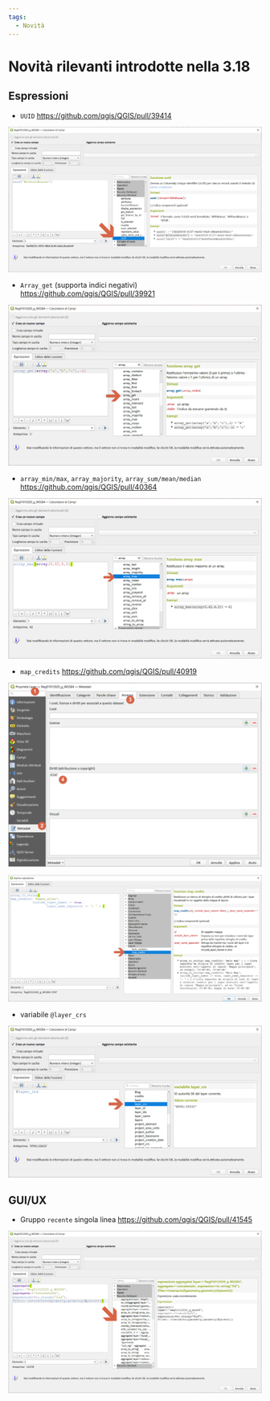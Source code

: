 ```yaml
---
tags:
  - Novità
---
```


# Novità rilevanti introdotte nella 3.18

## Espressioni

- `UUID` https://github.com/qgis/QGIS/pull/39414

![](../img/novita_318/img_02.png)

- `Array_get` (supporta indici negativi) https://github.com/qgis/QGIS/pull/39921

![](../img/novita_318/img_03.png)

- `array_min/max`, `array_majority`, `array_sum/mean/median` https://github.com/qgis/QGIS/pull/40364

![](../img/novita_318/img_04.png)

- `map_credits` https://github.com/qgis/QGIS/pull/40919

![](../img/novita_318/img_05.png)

![](../img/novita_318/img_051.png)

- variabile `@layer_crs`

![](../img/novita_318/img_06.png)

## GUI/UX
- Gruppo `recente` singola linea https://github.com/qgis/QGIS/pull/41545

![](../img/novita_318/img_01.png)
